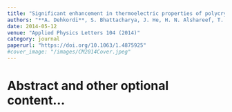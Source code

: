 ```yaml
---
title: "Significant enhancement in thermoelectric properties of polycrystalline Pr-doped SrTiO3 ceramics originating from nonuniform distribution of Pr dopants "
authors: "**A. Dehkordi**, S. Bhattacharya, J. He, H. N. Alshareef, T. M. Tritt"
date: 2014-05-12
venue: "Applied Physics Letters 104 (2014)"
category: journal
paperurl: "https://doi.org/10.1063/1.4875925"
#cover_image: "/images/CM2014Cover.jpeg"
---
```


# Abstract and other optional content…
